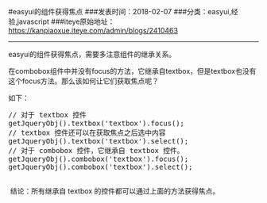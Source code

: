 #easyui的组件获得焦点
###发表时间：2018-02-07
###分类：easyui,经验,javascript
###iteye原始地址：<a href="https://kanpiaoxue.iteye.com/admin/blogs/2410463" target="_blank">https://kanpiaoxue.iteye.com/admin/blogs/2410463</a>

---

<div class="iteye-blog-content-contain" style="font-size: 14px;"> 
 <p>easyui的组件获得焦点，需要多注意组件的继承关系。</p> 
 <p>在combobox组件中并没有focus的方法，它继承自textbox，但是textbox也没有这个focus方法。那么该如何让它们获取焦点呢？</p> 
 <p>如下：</p> 
 <pre name="code" class="js">// 对于 textbox 控件
getJqueryObj().textbox('textbox').focus();
// textbox 控件还可以在获取焦点之后选中内容
getJqueryObj().textbox('textbox').select();
// 对于 combobox 控件，它继承自 textbox 控件。
getJqueryObj().combobox('textbox').focus();
getJqueryObj().combobox('textbox').select();

</pre> 
 <p>&nbsp;结论：所有继承自 textbox 的控件都可以通过上面的方法获得焦点。</p> 
</div>